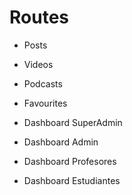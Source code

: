 # Routes

* Posts

* Videos

* Podcasts

* Favourites 

* Dashboard SuperAdmin

* Dashboard Admin

* Dashboard Profesores

* Dashboard Estudiantes
